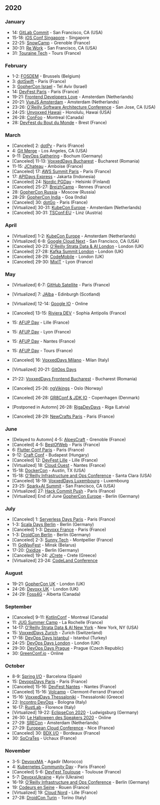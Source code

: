 ## 2020


### January

* 14: [GitLab Commit](https://about.gitlab.com/events/commit/) - San Francisco, CA (USA)
* 15-18: [iOS Conf Singapore](https://2020.iosconf.sg/) - Singapore
* 22-25: [SnowCamp](http://snowcamp.io/fr/) - Grenoble (France)
* 30-31: [Re Work](https://www.re-work.co/summits/sanfrancisco-summit-2020) - San Francisco, CA (USA)
* 31: [Touraine Tech](https://touraine.tech/) - Tours (France)
 
### February

* 1-2: [FOSDEM](https://fosdem.org/2020/) - Brussels (Belgium)
* 3: [dotSwift](https://2020.dotswift.io/) - Paris (France)
* 3: [GopherCon Israel](https://www.gophercon.org.il/) - Tel Aviv (Israel)
* 14: [DevFest Paris](https://devfest.gdgparis.com/) - Paris (France)
* 19-21: [Frontend Developers Love](https://frontenddeveloperlove.com/) - Amsterdam (Netherlands)
* 20-21: [VueJS Amsterdam](https://vuejs.amsterdam/?ref=confstech) - Amsterdam (Netherlands)
* 23-26: [O'Reilly Software Architecture Conference](https://conferences.oreilly.com/software-architecture/sa-n'y) - San Jose, CA (USA)
* 24-25: [Unvoxxed Hawaii](https://voxxeddays.com/hawaii/) - Honolulu, Hawai (USA)
* 26-28: [ConFoo](https://confoo.ca/en/yul2020) - Montreal (Canada)
* 28: [DevFest du Bout du Monde](https://devfest.duboutdumonde.bzh/) - Brest (France)

### March

* [Canceled] 2: [dotPy](https://2020.dotpy.io/) - Paris (France)
* 4: [Git Merge](https://git-merge.com) - Los Angeles, CA (USA)
* 9-11: [DevOps Gathering](https://devops-gathering.io/) - Bochum (Germany)
* [Canceled] 11-13: [VoxxedDays Bucharest](https://romania.voxxeddays.com/bucharest/2019-03-20/) - Bucharest (Romania)
* 11-15: [JChateau](https://www.jchateau.org/) - Amboise (France)
* [Canceled] 17: [AWS Summit Paris](https://aws.amazon.com/fr/events/summits/paris/) - Paris (France)
* 17: [APIDays Express](https://www.apidays.co/jakarta) - Jakarta (Indonesia)
* [Canceled] 24: [Nordic PGDay](https://2020.nordicpgday.org/) - Helsinki (Finland)
* [Canceled] 25-27: [BreizhCamp](https://www.breizhcamp.org/) - Rennes (France)
* 28: [GopherCon Russia](https://www.gophercon-russia.ru/) - Moscow (Russia)
* 28-29: [GopherCon India](https://gopherconindia.com/) - Goa (India)
* [Canceled] 30: [dotGo](https://2020.dotgo.io/) - Paris (France)
* [Virtualized] 30-31: [KubeCon Europe](https://events19.linuxfoundation.org/events/kubecon-cloudnativecon-europe-2020/) - Amsterdam (Netherlands)
* [Canceled] 30-31: [TSConf:EU](https://tsconf.eu/) - Linz (Austria)

### April

* [Virtualized] 1-2: [KubeCon Europe](https://events19.linuxfoundation.org/events/kubecon-cloudnativecon-europe-2020/) - Amsterdam (Netherlands)
* [Virtualized] 6-8: [Google Cloud Next](https://cloud.withgoogle.com/next/sf) - San Francisco, CA (USA)
* [Canceled] 20-23: [O'Reilly Strata Data & AI London](https://conferences.oreilly.com/strata-data-ai/public/content/eu) - London (UK)
* [Canceled] 27-28: [Kafka Summit London](https://kafka-summit.org/) - London (UK)
* [Canceled] 28-29: [CodeMobile](http://www.codemobile.co.uk/) - London (UK)
* [Canceled] 29-30: [MixIT](https://mixitconf.org/) - Lyon (France)

### May

* [Virtualized] 6-7: [GitHub Satellite](http://githubsatellite.com) - Paris (France)
* [Virtualized] 7: [JAlba](https://jalba.scot/) - Edinburgh (Scotland)
* [Virtualized] 12-14: [Google IO](https://events.google.com/io/) - Online
* [Canceled] 13-15: [Riviera DEV](https://rivieradev.fr/) - Sophia Antipolis (France)
* 15: [AFUP Day](https://event.afup.org/) - Lille (France)
* 15: [AFUP Day](https://event.afup.org/) - Lyon (France)
* 15: [AFUP Day](https://event.afup.org/) - Nantes (France)
* 15: [AFUP Day](https://event.afup.org/) - Tours (France)
* [Canceled] 16: [VoxxedDays Milano](https://voxxeddays.com/milan/) - Milan (Italy)
* [Virtualized] 20-21: [GitOps Days](https://www.gitopsdays.com/)
* 21-22: [VoxxedDays Frontend Bucharest](https://romania.voxxeddays.com/frontend/) - Bucharest (Romania)
* [Canceled] 25-26: [ngVikings](https://ngvikings.org/) - Oslo (Norway)

* [Canceled] 26-28: [GR8Conf & JDK IO](https://www.gr8conf.org/) - Copenhagen (Denmark)
* [Postponed in Automn] 26-28: [RigaDevDays](https://2020.rigadevdays.lv/) - Riga (Latvia)
* [Canceled] 28-29: [NewCrafts Paris](https://ncrafts.io/) - Paris (France)

### June

* [Delayed to Automn] 4-5: [AlpesCraft](https://www.alpescraft.fr/) - Grenoble (France)
* [Canceled] 4-5: [BestOfWeb](https://www.bestofweb.paris/) - Paris (France)
* 6: [Flutter Conf Paris](https://flutter-conf.paris/) - Paris (France)
* 9-12: [Craft Conf](https://craft-conf.com/) - Budapest (Hungary)
* [Canceled] 12: [DevFest Lille](http://devfest.gdglille.org) - Lille (France)
* [Virtualized] 18: [Cloud Ouest](https://cloudouest.fr/) - Nantes (France)
* 15-18: [DockerCon](https://www.docker.com/dockercon/) - Austin, TX (USA)
* 15-18: [O'Reilly Infrastructure and Ops Conference](https://conferences.oreilly.com/infrastructure-ops) - Santa Clara (USA)
* [Canceled] 18-19: [VoxxedDays Luxembourg](https://luxembourg.voxxeddays.com/) - Luxembourg
* 23-25: [Spark+AI Summit](https://databricks.com/sparkaisummit) - San Francisco, CA (USA)
* [Virtualized] 27: [Hack Commit Push](https://paris2020.hack-commit-pu.sh/) - Paris (France)
* [Virtualized] End of June [GopherCon Europe](https://gophercon.berlin/) - Berlin (Germany)


### July

* [Canceled] 1: [Serverless Days Paris](https://paris.serverlessdays.io/) - Paris (France)
* 1-3: [Scala Days Berlin](https://scaladays.org/) - Berlin (Germany)
* [Canceled] 1-3: [Devoxx France](https://www.devoxx.fr/) - Paris (France)
* 1-3: [DroidCon Berlin](https://www.berlin.droidcon.com/) - Berlin (Germany)
* [Canceled] 2-3: [Sunny Tech](https://sunny-tech.io/) - Montpellier (France)
* 11: [GoWayFest](https://goway.io/) - Minsk (Belarus)
* 17-20: [Oxidize](https://oxidizeconf.com/) - Berlin (Germany)
* [Canceled] 19-24: [JCrete](https://www.jcrete.org/) - Crete (Greece)
* [Virtualized] 23-24: [CodeLand Conference](https://codelandconf.com/)

### August

* 19-21: [GopherCon UK](https://www.gophercon.co.uk/) - London (UK)
* 24-26: [Devoxx UK](https://www.devoxx.co.uk/) - London (UK)
* 24-29: [Foss4G](https://2020.foss4g.org/) - Alberta (Canada)

### September

* [Canceled] 9-11: [KotlinConf](https://www.kotlinconf.com/) - Montreal (Canada)
* 11: [JUG Summer Camp](https://www.jugsummercamp.org/edition/11) - La Rochelle (France)
* 14-17: [O'Reilly Strata Data & AI New York](https://conferences.oreilly.com/strata-data-ai/stai-ny) - New York, NY (USA)
* 15: [VoxxedDays Zurich](https://voxxeddays.com/zurich/) - Zurich (Switzerland)
* 17-18: [DevOps Days Istanbul](https://devopsdays.istanbul/) - Istanbul (Turkey)
* 24-25: [DevOps Days London](https://devopsdays.org/events/2020-london/welcome/) - London (UK)
* 29-30: [DevOps Days Prague](https://devopsdays.org/events/2020-prague/welcome/) - Prague (Czech Republic)
* 30: [GreenConf.io](http://greenconf.io/) - Online

### October

* 8-9: [Spring I/O](https://2020.springio.net) - Barcelona (Spain)
* 15: [DevopsDays Paris](https://devopsdays.org/events/2020-paris/welcome/) - Paris (France)
* [Canceled] 15-16: [DevFest Nantes](https://devfest.gdgnantes.com/fr/) - Nantes (France)
* [Canceled] 15-16: [Volcamp](https://volcamp.io/) - Clermont-Ferrand (France)
* 15-16: [VoxxedDays Thessaloniki](https://voxxeddays.com/thessaloniki/) - Thessaloniki (Greece)
* 22: [Incontro DevOps](https://2020.incontrodevops.it/) - Bologna (Italy)
* 16-17: [RustLab](https://www.rustlab.it/home) - Florence (Italy)
* [Virtualized] 19-22: [EclipseCon 2020](https://www.eclipsecon.org/2020) - Ludwigsburg (Germany)
* 26-30: [Le Halloween des Speakers 2020](https://rdv-speakers.fr/) - Online
* 27-29: [SRECon](https://www.usenix.org/srecon) - Amsterdam (Netherlands)
* 27-29: [European Cloud Conference](https://europeancloudconference.com/) - Nice (France)
* [Canceled] 30: [BDX I/O](https://www.bdxio.fr/) - Bordeaux (France)
* 30: [SoCraTes](https://socrates-fr.github.io/) - Uchaux (France)

### November

* 3-5: [DevoxxMA](https://www.devoxx.ma/) - Agadir (Morocco)
* 4: [Kubernetes Community Day](https://kubernetescommunitydays.org/events/2020-paris/) - Paris (France)
* [Canceled] 5-6: [DevFest Toulouse](https://devfesttoulouse.fr/) - Toulouse (France)
* 5-7: [DevoxxUkraine](https://devoxx.com.ua/) - Kyiv (Ukraine)
* 16-19: [O'Reilly Infrastructure and Ops Conference](https://conferences.oreilly.com/infrastructure-ops) - Berlin (Germany)
* 19: [Codeurs en Seine](https://www.codeursenseine.com) - Rouen (France)
* [Virtualized] 19: [Cloud Nord](https://cloudnord.fr/) - Lille (France)
* 27-28: [DroidCon Turin](https://it.droidcon.com/2020/it) - Torino (Italy)
